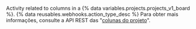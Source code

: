 Activity related to columns in a {% data variables.projects.projects_v1_board %}. {% data reusables.webhooks.action_type_desc %} Para obter mais informações, consulte a API REST das "[colunas do projeto](/rest/reference/projects#columns)".
